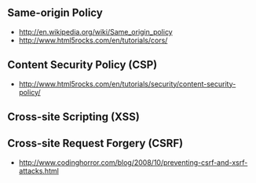 ## Same-origin Policy

- http://en.wikipedia.org/wiki/Same_origin_policy
- http://www.html5rocks.com/en/tutorials/cors/

## Content Security Policy (CSP)

- http://www.html5rocks.com/en/tutorials/security/content-security-policy/

## Cross-site Scripting (XSS)

## Cross-site Request Forgery (CSRF)

- http://www.codinghorror.com/blog/2008/10/preventing-csrf-and-xsrf-attacks.html


